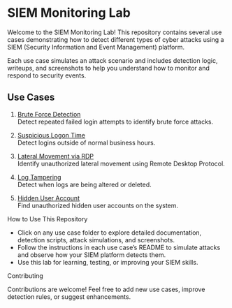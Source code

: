 # SIEM Monitoring Lab

Welcome to the SIEM Monitoring Lab! This repository contains several use cases demonstrating how to detect different types of cyber attacks using a SIEM (Security Information and Event Management) platform.

Each use case simulates an attack scenario and includes detection logic, writeups, and screenshots to help you understand how to monitor and respond to security events.

## Use Cases

1. [Brute Force Detection](use-case-1-brute-force-detection/)  
   Detect repeated failed login attempts to identify brute force attacks.

2. [Suspicious Logon Time](use-case-2-suspicious-logon-time/)  
   Detect logins outside of normal business hours.

3. [Lateral Movement via RDP](use-case-3-lateral-movement-rdp/)  
   Identify unauthorized lateral movement using Remote Desktop Protocol.

4. [Log Tampering](use-case-4-log-tampering/)  
   Detect when logs are being altered or deleted.

5. [Hidden User Account](use-case-5-hidden-user-account/)  
   Find unauthorized hidden user accounts on the system.



How to Use This Repository

- Click on any use case folder to explore detailed documentation, detection scripts, attack simulations, and screenshots.
- Follow the instructions in each use case’s README to simulate attacks and observe how your SIEM platform detects them.
- Use this lab for learning, testing, or improving your SIEM skills.



Contributing

Contributions are welcome! Feel free to add new use cases, improve detection rules, or suggest enhancements.
